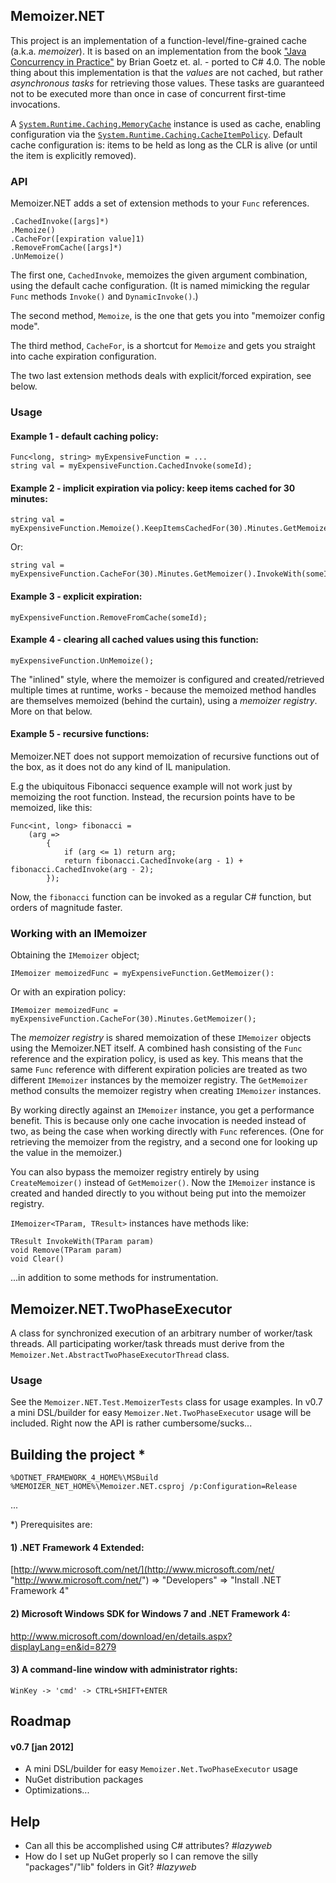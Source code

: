 ## Memoizer.NET
This project is an implementation of a function-level/fine-grained cache (a.k.a. _memoizer_). It is based on an implementation from the book ["Java Concurrency in Practice"](http://jcip.net "http://jcip.net") by Brian Goetz et. al. - ported to C# 4.0. The noble thing about this implementation is that the _values_ are not cached, but rather _asynchronous tasks_ for retrieving those values. These tasks are guaranteed not to be executed more than once in case of concurrent first-time invocations.

A [`System.Runtime.Caching.MemoryCache`](http://msdn.microsoft.com/en-us/library/system.runtime.caching.memorycache.aspx "http://msdn.microsoft.com/en-us/library/system.runtime.caching.memorycache.aspx") instance is used as cache, enabling configuration via the [`System.Runtime.Caching.CacheItemPolicy`](http://msdn.microsoft.com/en-us/library/system.runtime.caching.cacheitempolicy.aspx "http://msdn.microsoft.com/en-us/library/system.runtime.caching.cacheitempolicy.aspx"). Default cache configuration is: items to be held as long as the CLR is alive (or until the item is explicitly removed).

### API
Memoizer.NET adds a set of extension methods to your `Func` references.

	.CachedInvoke([args]*)
	.Memoize()
	.CacheFor([expiration value]1)
	.RemoveFromCache([args]*)
	.UnMemoize()

The first one, `CachedInvoke`, memoizes the given argument combination, using the default cache configuration. (It is named mimicking the regular `Func` methods `Invoke()` and `DynamicInvoke()`.)

The second method, `Memoize`, is the one that gets you into "memoizer config mode".

The third method, `CacheFor`, is a shortcut for `Memoize` and gets you straight into cache expiration configuration.

The two last extension methods deals with explicit/forced expiration, see below.

### Usage
#### Example 1 - default caching policy:

	Func<long, string> myExpensiveFunction = ...
	string val = myExpensiveFunction.CachedInvoke(someId);

#### Example 2 - implicit expiration via policy: keep items cached for 30 minutes:

	string val = myExpensiveFunction.Memoize().KeepItemsCachedFor(30).Minutes.GetMemoizer().InvokeWith(someId);
Or:

	string val = myExpensiveFunction.CacheFor(30).Minutes.GetMemoizer().InvokeWith(someId);

#### Example 3 - explicit expiration:

	myExpensiveFunction.RemoveFromCache(someId);

#### Example 4 - clearing all cached values using this function:

	myExpensiveFunction.UnMemoize();

The "inlined" style, where the memoizer is configured and created/retrieved multiple times at runtime, works - because the memoized method handles are themselves memoized (behind the curtain), using a _memoizer registry_. More on that below.

#### Example 5 - recursive functions:
Memoizer.NET does not support memoization of recursive functions out of the box, as it does not do any kind of IL manipulation.

E.g the ubiquitous Fibonacci sequence example will not work just by memoizing the root function. Instead, the recursion points have to be memoized, like this:

	Func<int, long> fibonacci =
	    (arg =>
		    {
                if (arg <= 1) return arg;
                return fibonacci.CachedInvoke(arg - 1) + fibonacci.CachedInvoke(arg - 2);
            });
Now, the `fibonacci` function can be invoked as a regular C# function, but orders of magnitude faster.

### Working with an IMemoizer
Obtaining the `IMemoizer` object;

	IMemoizer memoizedFunc = myExpensiveFunction.GetMemoizer():
Or with an expiration policy:

	IMemoizer memoizedFunc = myExpensiveFunction.CacheFor(30).Minutes.GetMemoizer();

The _memoizer registry_ is shared memoization of these `IMemoizer` objects using the Memoizer.NET itself. A combined hash consisting of the `Func` reference and the expiration policy, is used as key. This means that the same `Func` reference with different expiration policies are treated as two different `IMemoizer` instances by the memoizer registry. The `GetMemoizer` method consults the memoizer registry when creating `IMemoizer` instances.

By working directly against an `IMemoizer` instance, you get a performance benefit. This is because only one cache invocation is needed instead of two, as being the case when working directly with `Func` references. (One for retrieving the memoizer from the registry, and a second one for looking up the value in the memoizer.)

You can also bypass the memoizer registry entirely by using `CreateMemoizer()` instead of `GetMemoizer()`. Now the `IMemoizer` instance is created and handed directly to you without being put into the memoizer registry. 

`IMemoizer<TParam, TResult>` instances have methods like:

    TResult InvokeWith(TParam param)
	void Remove(TParam param)
	void Clear()

...in addition to some methods for instrumentation.


## Memoizer.NET.TwoPhaseExecutor
A class for synchronized execution of an arbitrary number of worker/task threads. All participating worker/task threads must derive from the `Memoizer.Net.AbstractTwoPhaseExecutorThread` class.

### Usage
See the `Memoizer.NET.Test.MemoizerTests` class for usage examples. In v0.7 a mini DSL/builder for easy `Memoizer.Net.TwoPhaseExecutor` usage will be included. Right now the API is rather cumbersome/sucks...


## Building the project *
	%DOTNET_FRAMEWORK_4_HOME%\MSBuild %MEMOIZER_NET_HOME%\Memoizer.NET.csproj /p:Configuration=Release

...

*) Prerequisites are:

#### 1) .NET Framework 4 Extended:
[http://www.microsoft.com/net/](http://www.microsoft.com/net/ "http://www.microsoft.com/net/")
=> "Developers" => "Install .NET Framework 4"

#### 2) Microsoft Windows SDK for Windows 7 and .NET Framework 4:
[http://www.microsoft.com/download/en/details.aspx?displayLang=en&id=8279
](http://www.microsoft.com/download/en/details.aspx?displayLang=en&id=8279
 "http://www.microsoft.com/download/en/details.aspx?displayLang=en&id=8279
")

#### 3) A command-line window with administrator rights:
    WinKey -> 'cmd' -> CTRL+SHIFT+ENTER


## Roadmap

#### v0.7 [jan 2012]

- A mini DSL/builder for easy `Memoizer.Net.TwoPhaseExecutor` usage
- NuGet distribution packages
- Optimizations...


## Help

- Can all this be accomplished using C# attributes? _#lazyweb_
- How do I set up NuGet properly so I can remove the silly "packages"/"lib" folders in Git? _#lazyweb_

